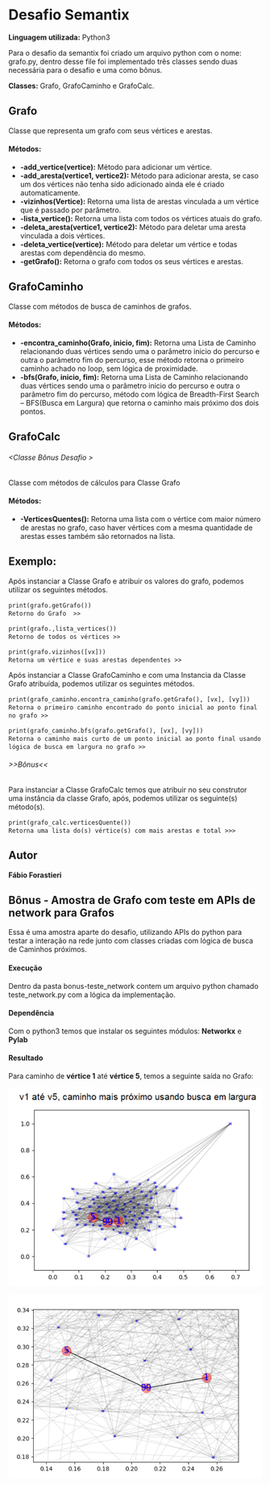 # Desafio Semantix 

**Linguagem utilizada:** Python3

Para o desafio da semantix foi criado um arquivo python com o nome: grafo.py, dentro desse file foi implementado três classes sendo duas necessária para o desafio e uma como bônus.

**Classes:** Grafo, GrafoCaminho e GrafoCalc.

## Grafo

Classe que representa um grafo com seus vértices e arestas.

####  Métodos:
* **-add_vertice(vertice):** Método para adicionar um vértice.
*	**-add_aresta(vertice1, vertice2):** Método para adicionar aresta, se caso um dos vértices não tenha sido adicionado ainda ele é criado automaticamente.  
*	**-vizinhos(Vertice):** Retorna uma lista de arestas vinculada a um vértice que é passado por parâmetro. 
*	**-lista_vertice():** Retorna uma lista com todos os vértices atuais do grafo.
*	**-deleta_aresta(vertice1, vertice2):** Método para deletar uma aresta vinculada a dois vértices. 
*	**-deleta_vertice(vertice):** Método para deletar um vértice e todas arestas com dependência do mesmo.   
*	**-getGrafo():**  Retorna o grafo com todos os seus vértices e arestas.

## GrafoCaminho

Classe com métodos de busca de caminhos de grafos.

#### Métodos:
*	**-encontra_caminho(Grafo, inicio, fim):** Retorna uma Lista de Caminho relacionando  duas vértices sendo uma o parâmetro inicio  do percurso e outra o parâmetro fim do percurso, esse método retorna o primeiro caminho achado no loop, sem lógica de proximidade.  
*	**-bfs(Grafo, inicio, fim):** Retorna uma Lista de Caminho relacionando  duas vértices sendo uma o parâmetro inicio  do percurso e outra o parâmetro fim do percurso, método com lógica de Breadth-First Search – BFS(Busca em Largura) que retorna o caminho mais próximo dos dois pontos. 

## GrafoCalc
###### <Classe Bônus Desafio >

Classe com métodos de cálculos para Classe Grafo

#### Métodos:
* **-VerticesQuentes():** Retorna uma lista com o vértice com maior número de arestas no grafo, caso haver vértices com a mesma quantidade de arestas  esses também são retornados na lista.  

## Exemplo:

Após instanciar a Classe Grafo e atribuir os valores do grafo, podemos utilizar os seguintes métodos.
```
print(grafo.getGrafo())
Retorno do Grafo  >> 
```
```
print(grafo.,lista_vertices())
Retorno de todos os vértices >> 
```
```
print(grafo.vizinhos([vx]))
Retorna um vértice e suas arestas dependentes >> 
```
Após instanciar a Classe GrafoCaminho  e com uma Instancia da Classe Grafo atribuída, podemos utilizar os seguintes métodos.
```
print(grafo_caminho.encontra_caminho(grafo.getGrafo(), [vx], [vy]))
Retorna o primeiro caminho encontrado do ponto inicial ao ponto final no grafo >>
```
```
print(grafo_caminho.bfs(grafo.getGrafo(), [vx], [vy]))
Retorna o caminho mais curto de um ponto inicial ao ponto final usando lógica de busca em largura no grafo >>
```
###### >>Bônus<<
Para instanciar a Classe GrafoCalc  temos que  atribuir no seu construtor uma instância da classe Grafo, após,  podemos utilizar os seguinte(s) método(s).
```
print(grafo_calc.verticesQuente())
Retorna uma lista do(s) vértice(s) com mais arestas e total >>>  
```

## Autor
**Fábio Forastieri**

## Bônus - Amostra de Grafo com teste em APIs de network para Grafos 
Essa é uma amostra aparte do desafio, utilizando APIs do python para testar a interação na rede junto com classes criadas com lógica de busca de Caminhos próximos.

#### Execução
Dentro da pasta bonus-teste_network contem um arquivo python chamado teste_network.py com a  lógica da implementação.
#### Dependência 
Com o python3 temos que instalar os seguintes módulos: **Networkx** e **Pylab** 
#### Resultado  
Para caminho de **vértice 1** até **vértice 5**, temos a seguinte saída no Grafo:

![Alt Text](https://github.com/forastieri/GrafoDesafioSemantix/blob/master/bonus-teste_network/Captura%20de%20tela%20de%202017-07-21%2013-38-24.png)

![Alt Text](https://github.com/forastieri/GrafoDesafioSemantix/blob/master/bonus-teste_network/zoom.png)

